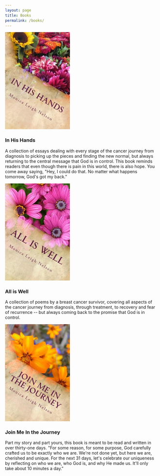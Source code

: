 ```yaml
---
layout: page
title: Books
permalink: /books/
---
```


<div class="bookDetails">
<a href="http://a.co/0WGJFxg" >
<img class="cover" src="/assets/his-hands-cover.jpg" alt="In His Hands cover">
</a>
<h3>In His Hands</h3>
<p>
A collection of essays dealing with every stage of the cancer journey from diagnosis to picking up the pieces and finding the new normal, but always returning to the central message that God is in control.
This book reminds readers that even though there is pain in this world, there is also hope.
You come away saying, "Hey, I could do that. No matter what happens tomorrow, God's got my back."
</p>
</div>


<div class="bookDetails">
<a href="http://a.co/1pchw11" >
<img class="cover" src="/assets/all-well-cover.jpg" alt="All is Well cover">
</a>
<h3>All is Well</h3>
<p>
A collection of poems by a breast cancer survivor, covering all aspects of the cancer journey from diagnosis, through treatment, to recovery and fear of recurrence -- but always coming back to the promise that God is in control.
</p>
</div>

<div class="bookDetails">
<a href="http://a.co/i295XGb" >
<img class="cover" src="/assets/journey-cover.jpg" alt="Join Me in the Journey cover">
</a>
<h3>Join Me In the Journey</h3>
<p>
Part my story and part yours, this book is meant to be read and written in over thirty-one days.
"For some reason, for some purpose, God carefully crafted us to be exactly who we are.
We're not done yet, but here we are, cherished and unique. For the next 31 days, let's celebrate our uniqueness by reflecting on who we are, who God is, and why He made us.
It'll only take about 10 minutes a day."
</p>
</div>
